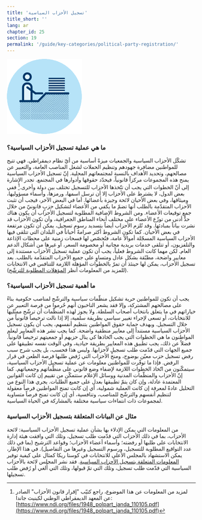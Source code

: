 ```yaml
---
title: 'تسجيل الأحزاب السياسية'
title_short: ''
lang: ar
chapter_id: 25
section: 19
permalink: '/guide/key-categories/political-party-registration/'
---
```


![تسجيل الأحزاب السياسية](/assets/images/inventory/categories/political-party-registration.png)

### ما هي عملية تسجيل الأحزاب السياسية؟

تشكّل الأحزاب السياسية والجمعيات ميزةً أساسية من أيّ نظام ديمقراطي. فهي تتيح للمواطنين مضافرة جهودهم وتنظيم الحملات لشغل المناصب العامة، والتعبير عن مصالحهم، وتحديد الأهداف بالنسبة لمجتمعاتهم المحلية. إنّ تسجيل الأحزاب السياسية يمنح هذه المجموعات مركزاً قانونياً، فيحدّد حقوقها وأدوارها في المجتمع. تجدر الإشارة إلى أنّ الخطوات التي يجب أن تتّخذها الأحزاب للتسجيل تختلف بين دولة وأخرى.[^1] ففي بعض الدول، لا يشترط على الأحزاب إلا أن ترسل اسمها، ورمزها، وأسماء مسؤوليها، وميثاقها، وفي بعض الأحيان لائحة وجيزة بأعضائها. أما في البعض الآخر، فيجب أن تثبت الأحزاب المتقدّمة بالطلب أنها تضمّ ما يكفي من الأعضاء لتشكيل حزبٍ قانونيّ من خلال جمع توقيعات الأعضاء. ومن الشروط الإضافية المطلوبة لتسجيل الأحزاب أن يكون هناك حدٌّ أدنى من توزّع الأعضاء على مختلف أنحاء المناطق الجغرافية، وأن تكون الأحزاب قد نشرت بياناً بمبادئها. وقد تُلزم الأحزاب أيضاً بتسديد رسوم تسجيل، يمكن أن تكون مرتفعة في بعض الأحيان. كما تكون الشروط أكثر صرامةً أحياناً في البلدان التي تتلقى فيها الأحزاب السياسية المسجّلة أموالاً عامة، فتُخصّص لها فسحات زمنية على محطات الإذاعة والتلفزيون، أو تتلقى خدمات بريدية مجانية أو مخصومة السعر، أو غيرها من أشكال الدعم العام. لكن مهما كانت الشروط فعلياً، يجب أن تكون عملية تسجيل الأحزاب مستندة إلى معايير واضحة، مطبّقة بشكل عادل ومتساوٍ على جميع الأحزاب المتقدّمة بالطلب. بعد تسجيل الأحزاب، يمكن لها حينئذ أن تمرّ بالخطوات المؤهلة اللازمة للتنافس في الانتخابات (للمزيد من المعلومات أنظر [المؤهلات المطلوبة للترشّح](/ar/guide/key-categories/ballot-qualification/)).

### ما أهمية تسجيل الأحزاب السياسية؟

يجب أن تكون للمواطنين حرية تشكيل منظّمات سياسية والترشّح لمناصب حكومية بناءً على مصالحهم المشتركة، وإلا فقد يشعر الناخبون أنهم حُرموا من فرصة التعبير عن خياراتهم في ما يتعلق بانتخاب أصحاب السلطة. ولا يجوز لهذه المنظّمات أن ترشّح ممثّليها للانتخابات، أو تسعى لإجراء تغيير سياسي بطريقة سلمية، إلا إذا نالت ترخيصاً قانونياً من خلال التسجيل. وبهدف حماية حقوق المواطنين بتنظيم أنفسهم، يجب أن يكون تسجيل الأحزاب السياسية مستنداً إلى معايير منطقية واضحة. كما يجب نشر هذه المعايير ليعلم المواطنون ما هي الخطوات التي يجب اتّخاذها كي ينال حزبهم أو جمعيتهم ترخيصاً قانونياً. فضلاً عن ذلك، يجب تطبيق هذه المعايير بطريقة حيادية، وفي الوقت نفسه تطبيقها على جميع الجهات التي قدّمت طلب تسجيلٍ لأحزابها. وليس هذا فحسب، بل يجب شرح سبب رفض تسجيل حزب معيّن بوضوح، ومنح الأحزاب التي رُفض طلبها فرصة الطعن في قرار الرفض. فإذا ما توفّرت للمواطنين معلومات عن عملية تسجيل الأحزاب السياسية، سيتمكّنون من اتّخاذ الخطوات اللازمة لإضفاء وضع قانوني على منظّماتهم وجمعياتهم. كما إنّ الأحزاب والمنظّمات المدنية ووسائل الإعلام ستتمكّن من تقييم إن كانت القوانين المعتمدة عادلة، وإن كان يتمّ تطبيقها بعدل على جميع الطلبات. يجري هذا النوع من التحليل عادةً لمعرفة إن كانت العملية شمولية، أي إن كانت تمنح المواطنين فرصاً معقولة لتنظيم أنفسهم والترشّح للمناصب، وتنافسية، أي إن كانت تمنح فرصاً متساوية لمجموعات ذات انتماءات سياسية مختلفة بالمشاركة في الحياة السياسية.

### مثال عن البيانات المتعلقة بتسجيل الأحزاب السياسية

من المعلومات التي يمكن الإدلاء بها بشأن عملية تسجيل الأحزاب السياسية: لائحة الأحزاب، بما في ذلك الأحزاب التي قدّمت طلب تسجيل، وتلك التي وافقت هيئة إدارة الانتخابات على طلبها أو رفضته؛ وأسماء أعضاء الأحزاب؛ وقواعد الترشيح (بما في ذلك عدد التواقيع المطلوبة للتسجيل، ورسوم التسجيل وغيرها من التفاصيل). في هذا الإطار، يمكن الاستشهاد بالمجلس الأعلى للانتخابات في كوستا ريكا كمثال على كيفية توفير [المعلومات المتعلقة بتسجيل الأحزاب السياسية](http://www.tse.go.cr/info_partidos.htm). فقد نشر المجلس لائحة بالأحزاب السياسية التي قدّمت طلب تسجيل، وتلك التي تمّ قبولها، وتلك التي أُلغي أو رُفض طلب تسجيلها.

[^1]: لمزيد من المعلومات عن هذا الموضوع، راجع كتيّب "إقرار قانون الأحزاب" الصادر عن المعهد الديمقراطي الوطني لكينيث جاندا: [https://www.ndi.org/files/1948_polpart_janda_110105.pdf](https://www.ndi.org/files/1948_polpart_janda_110105.pdf)
